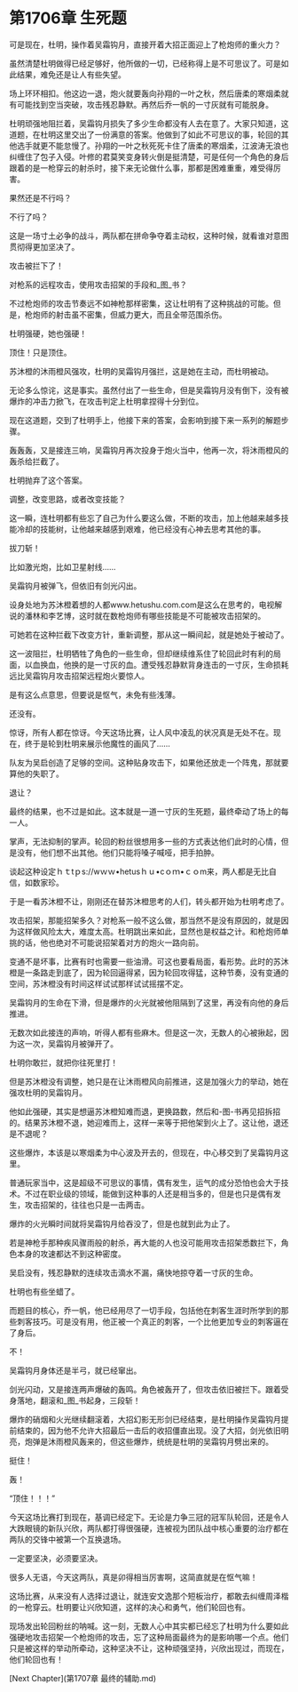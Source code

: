 # 第1706章 生死题

可是现在，杜明，操作着吴霜钩月，直接开着大招正面迎上了枪炮师的重火力？

虽然清楚杜明做得已经足够好，他所做的一切，已经称得上是不可思议了。可是如此结果，难免还是让人有些失望。

场上环环相扣。他这边一退，炮火就要轰向孙翔的一叶之秋，然后唐柔的寒烟柔就有可能找到空当突破，攻击残忍静默。再然后乔一帆的一寸灰就有可能脱身。

杜明顽强地阻拦着，吴霜钩月损失了多少生命都没有人去在意了。大家只知道，这道题，在杜明这里交出了一份满意的答案。他做到了如此不可思议的事，轮回的其他选手就更不能怠慢了。孙翔的一叶之秋死死卡住了唐柔的寒烟柔，江波涛无浪也纠缠住了包子入侵。叶修的君莫笑变身转火倒是挺清楚，可是任何一个角色的身后跟着的是一枪穿云的射杀时，接下来无论做什么事，那都是困难重重，难受得厉害。

果然还是不行吗？

不行了吗？

这是一场寸土必争的战斗，两队都在拼命争夺着主动权，这种时候，就看谁对意图贯彻得更加坚决了。

攻击被拦下了！

对枪系的远程攻击，使用攻击招架的手段和_图_书？

不过枪炮师的攻击节奏远不如神枪那样密集，这让杜明有了这种挑战的可能。但是，枪炮师的射击虽不密集，但威力更大，而且全带范围杀伤。

杜明强硬，她也强硬！

顶住！只是顶住。

苏沐橙的沐雨橙风强攻，杜明的吴霜钩月强拦，这是她在主动，而杜明被动。

无论多么惊诧，这是事实。虽然付出了一些生命，但是吴霜钩月没有倒下，没有被爆炸的冲击力掀飞，在攻击判定上杜明拿捏得十分到位。

现在这道题，交到了杜明手上，他接下来的答案，会影响到接下来一系列的解题步骤。

轰轰轰，又是接连三响，吴霜钩月再次投身于炮火当中，他再一次，将沐雨橙风的轰杀给拦截了。

杜明抛弃了这个答案。

调整，改变思路，或者改变技能？

这一瞬，连杜明都有些忘了自己为什么要这么做，不断的攻击，加上他越来越多技能冷却的技能树，让他越来越感到艰难，他已经没有心神去思考其他的事。

拔刀斩！

比如激光炮，比如卫星射线……

吴霜钩月被弹飞，但依旧有剑光闪出。

设身处地为苏沐橙着想的人都www.hetushu.com.com是这么在思考的，电视解说的潘林和李艺博，这时就在数枪炮师有哪些技能是不可能被攻击招架的。

可她若在这种拦截下改变方针，重新调整，那从这一瞬间起，就是她处于被动了。

这一波阻拦，杜明牺牲了角色的一些生命，但却继续维系住了轮回此时有利的局面，以血换血，他换的是一寸灰的血。遭受残忍静默背身连击的一寸灰，生命损耗远比吴霜钩月攻击招架远程炮火要惊人。

是有这么点意思，但要说是怄气，未免有些浅薄。

还没有。

惊讶，所有人都在惊讶。今天这场比赛，让人风中凌乱的状况真是无处不在。现在，终于是轮到杜明来展示他魔性的画风了……

队友为吴启创造了足够的空间。这种贴身攻击下，如果他还放走一个阵鬼，那就要算他的失职了。

退让？

最终的结果，也不过是如此。这本就是一道一寸灰的生死题，最终牵动了场上的每一人。

掌声，无法抑制的掌声。轮回的粉丝很想用多一些的方式表达他们此时的心情，但是没有，他们想不出其他。他们只能将嗓子喊哑，把手拍肿。

谈起这种设定ｈｔtｐs://wｗｗ•hetusｈｕ•cｏｍ•ｃｏm来，两人都是无比自信，如数家珍。

于是一看苏沐橙不让，刚刚还在替苏沐橙思考的人们，转头都开始为杜明考虑了。

攻击招架，那能招架多久？对枪系一般不这么做，那当然不是没有原因的，就是因为这样做风险太大，难度太高。杜明跳出来如此，显然也是权益之计。和枪炮师单挑的话，他也绝对不可能说招架着对方的炮火一路向前。

变通不是坏事，比赛有时也需要一些油滑。可这也要看局面，看形势。此时的苏沐橙是一条路走到底了，因为轮回逼得紧，因为轮回攻得猛，这种节奏，没有变通的空间，苏沐橙没有时间这样试试那样试试摇摆不定。

吴霜钩月的生命在下滑，但是爆炸的火光就被他阻隔到了这里，再没有向他的身后推进。

无数次如此接连的声响，听得人都有些麻木。但是这一次，无数人的心被揪起，因为这一次，吴霜钩月被弹开了。

杜明你敢拦，就把你往死里打！

但是苏沐橙没有调整，她只是在让沐雨橙风向前推进，这是加强火力的举动，她在强攻杜明的吴霜钩月。

他如此强硬，其实是想逼苏沐橙知难而退，更换路数，然后和-图-书再见招拆招的。结果苏沐橙不退，她迎难而上，这样一来等于把他架到火上了。这让他，退还是不退呢？

这些爆炸，本该是以寒烟柔为中心波及开去的，但现在，中心移交到了吴霜钩月这里。

普通玩家当中，这是超级不可思议的事情，偶有发生，运气的成分恐怕也会大于技术。不过在职业级的领域，能做到这种事的人还是相当多的，但是也只是偶有发生，攻击招架的，往往也只是一击两击。

爆炸的火光瞬时间就将吴霜钩月给吞没了，但是也就到此为止了。

若是神枪手那种疾风骤雨般的射杀，再大能的人也没可能用攻击招架悉数拦下，角色本身的攻速都达不到这种密度。

吴启没有，残忍静默的连续攻击滴水不漏，痛快地掠夺着一寸灰的生命。

杜明也有些坐蜡了。

而题目的核心，乔一帆，他已经用尽了一切手段，包括他在刺客生涯时所学到的那些刺客技巧。可是没有用，他正被一个真正的刺客，一个比他更加专业的刺客逼在了身后。

不！

吴霜钩月身体还是半弓，就已经窜出。

剑光闪动，又是接连两声爆破的轰鸣。角色被轰开了，但攻击依旧被拦下。跟着受身落地，翻滚和_图_书起身，三段斩！

爆炸的硝烟和火光继续翻滚着，大招幻影无形剑已经结束，是杜明操作吴霜钩月提前结束的，因为他不允许大招最后一击后的收招僵直出现。没了大招，剑光依旧明亮，炮弹是沐雨橙风轰来的，但这些爆炸，统统是杜明的吴霜钩月劈出来的。

挺住！

轰！

“顶住！！！”

今天这场比赛打到现在，基调已经定下。无论是力争三冠的冠军队轮回，还是令人大跌眼镜的新队兴欣，两队都打得很强硬，连被视为团队战中核心重要的治疗都在两队的交锋中被第一个互换退场。

一定要坚决，必须要坚决。

很多人无语，今天这两队，真是卯得相当厉害啊，这简直就是在怄气嘛！

这场比赛，从来没有人选择过退让，就连安文逸那个短板治疗，都敢去纠缠周泽楷的一枪穿云。杜明要让兴欣知道，这样的决心和勇气，他们轮回也有。

现场发出轮回粉丝的呐喊。这一刻，无数人心中其实都已经忘了杜明为什么要如此强硬地攻击招架一个枪炮师的攻击，忘了这种局面最终为的是影响哪一个点。他们只是被这样的举动所牵动，这种坚决不让，这种顽强坚持，兴欣出现过，而现在，他们轮回也有！



[Next Chapter](第1707章 最终的辅助.md)